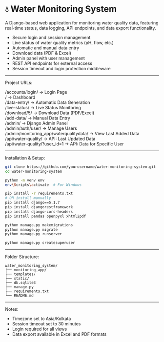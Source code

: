 # 💧 Water Monitoring System

A Django-based web application for monitoring water quality data, featuring real-time status, data logging, API endpoints, and data export functionality.

- Secure login and session management  
- Live status of water quality metrics (pH, flow, etc.)  
- Automatic and manual data entry  
- Download data (PDF & Excel)  
- Admin panel with user management  
- REST API endpoints for external access  
- Session timeout and login protection middleware  

---

Project URLs:

/accounts/login/ → Login Page  
/ → Dashboard  
/data-entry/ → Automatic Data Generation  
/live-status/ → Live Status Monitoring  
/download/5/ → Download Data (PDF/Excel)  
/add-data/ → Manual Data Entry  
/admin/ → Django Admin Panel  
/admin/auth/user/ → Manage Users  
/admin/monitoring_app/waterqualitydata/ → View Last Added Data  
/api/water-quality/ → API: Last Updated Data  
/api/water-quality/?user_id=1 → API: Data for Specific User  

---

Installation & Setup:

```bash
git clone https://github.com/yourusername/water-monitoring-system.git
cd water-monitoring-system

python -m venv env
env\Scripts\activate  # For Windows

pip install -r requirements.txt
# OR install manually
pip install django==5.1.7
pip install djangorestframework
pip install django-cors-headers
pip install pandas openpyxl xhtml2pdf

python manage.py makemigrations
python manage.py migrate
python manage.py runserver

python manage.py createsuperuser
```

---

Folder Structure:

```
water_monitoring_system/
├── monitoring_app/
├── templates/
├── static/
├── db.sqlite3
├── manage.py
├── requirements.txt
└── README.md
```

---

Notes:

- Timezone set to Asia/Kolkata  
- Session timeout set to 30 minutes  
- Login required for all views  
- Data export available in Excel and PDF formats  
